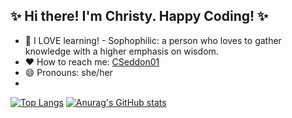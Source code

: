 ## ✨ Hi there!  I'm Christy. Happy Coding! ✨

- 🔭 I LOVE learning! - Sophophilic: a person who loves to gather knowledge with a higher emphasis on wisdom.
- ❤️ How to reach me: [CSeddon01](https://www.linkedin.com/in/christine-seddon-2a97a2158/)
- 😄 Pronouns: she/her
- 


[![Top Langs](https://github-readme-stats.vercel.app/api/top-langs/?username=CSeddon01&layout=compact)](https://github.com/CSeddon01/github-readme-stats)
[![Anurag's GitHub stats](https://github-readme-stats.vercel.app/api?username=CSeddon01)](https://github-readme-stats.vercel.app/api?username=CSeddon01&hide=contribs)
